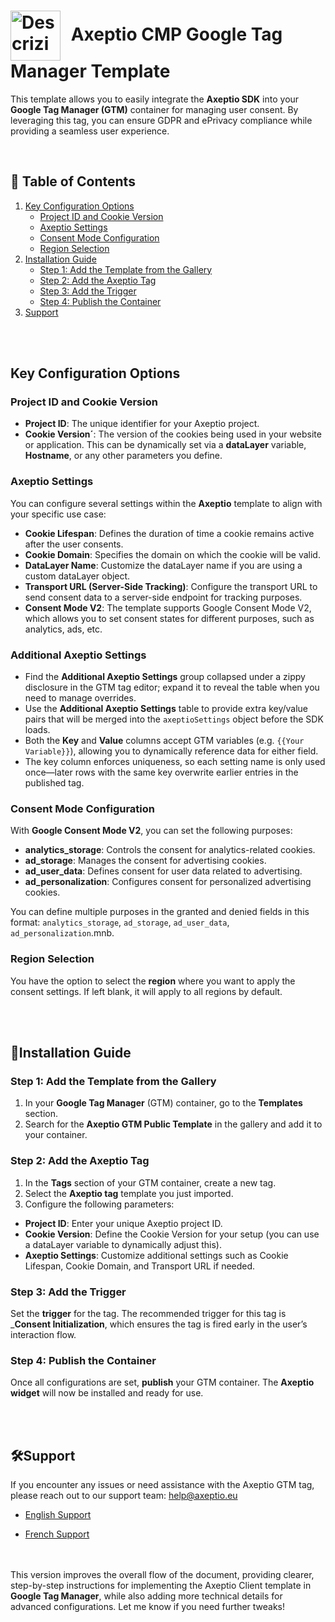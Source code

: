 <h1>
  <img src="https://axeptio.imgix.net/2024/07/e444a7b2-ea3d-4471-a91c-6be23e0c3cbb.png" alt="Descrizione immagine" width="80" style="vertical-align: middle; margin-right: 10px;" />
  Axeptio CMP Google Tag Manager Template
</h1>

This template allows you to easily integrate the **Axeptio SDK** into your **Google Tag Manager (GTM)** container for managing user consent. By leveraging this tag, you can ensure GDPR and ePrivacy compliance while providing a seamless user experience.

<br>

## 📑 Table of Contents

1. [Key Configuration Options](#key-configuration-options)
   - [Project ID and Cookie Version](#project-id-and-cookie-version)
   - [Axeptio Settings](#axeptio-settings)
   - [Consent Mode Configuration](#consent-mode-configuration)
   - [Region Selection](#region-selection)
2. [Installation Guide](#installation-guide)
   - [Step 1: Add the Template from the Gallery](#step-1-add-the-template-from-the-gallery)
   - [Step 2: Add the Axeptio Tag](#step-2-add-the-axeptio-tag)
   - [Step 3: Add the Trigger](#step-3-add-the-trigger)
   - [Step 4: Publish the Container](#step-4-publish-the-container)
3. [Support](#support)

<br><br>

## Key Configuration Options

### Project ID and Cookie Version
- **Project ID**: The unique identifier for your Axeptio project.
- **Cookie Version´**: The version of the cookies being used in your website or application. This can be dynamically set via a **dataLayer** variable, **Hostname**, or any other parameters you define.

### Axeptio Settings
You can configure several settings within the **Axeptio** template to align with your specific use case:
- **Cookie Lifespan**: Defines the duration of time a cookie remains active after the user consents.
- **Cookie Domain**: Specifies the domain on which the cookie will be valid.
- **DataLayer Name**: Customize the dataLayer name if you are using a custom dataLayer object.
- **Transport URL (Server-Side Tracking)**: Configure the transport URL to send consent data to a server-side endpoint for tracking purposes.
- **Consent Mode V2**: The template supports Google Consent Mode V2, which allows you to set consent states for different purposes, such as analytics, ads, etc.

### Additional Axeptio Settings
- Find the **Additional Axeptio Settings** group collapsed under a zippy disclosure in the GTM tag editor; expand it to reveal the table when you need to manage overrides.
- Use the **Additional Axeptio Settings** table to provide extra key/value pairs that will be merged into the `axeptioSettings` object before the SDK loads.
- Both the **Key** and **Value** columns accept GTM variables (e.g. `{{Your Variable}}`), allowing you to dynamically reference data for either field.
- The key column enforces uniqueness, so each setting name is only used once—later rows with the same key overwrite earlier entries in the published tag.

### Consent Mode Configuration
With **Google Consent Mode V2**, you can set the following purposes:
- **analytics_storage**: Controls the consent for analytics-related cookies.
- **ad_storage**: Manages the consent for advertising cookies.
- **ad_user_data**: Defines consent for user data related to advertising.
- **ad_personalization**: Configures consent for personalized advertising cookies.

You can define multiple purposes in the granted and denied fields in this format:
`analytics_storage`, `ad_storage`, `ad_user_data`, `ad_personalization`.mnb.

###  Region Selection
You have the option to select the **region** where you want to apply the consent settings. If left blank, it will apply to all regions by default.

<br><br>
## 🚀Installation Guide

### Step 1: Add the Template from the Gallery
1. In your **Google Tag Manager** (GTM) container, go to the **Templates** section.
2. Search for the **Axeptio GTM Public Template** in the gallery and add it to your container.

### Step 2: Add the Axeptio Tag
1. In the **Tags** section of your GTM container, create a new tag.
2. Select the **Axeptio tag** template you just imported.
3. Configure the following parameters:
- **Project ID**: Enter your unique Axeptio project ID.
- **Cookie Version**: Define the Cookie Version for your setup (you can use a dataLayer variable to dynamically adjust this).
- **Axeptio Settings**: Customize additional settings such as Cookie Lifespan, Cookie Domain, and Transport URL if needed.

### Step 3: Add the Trigger
Set the **trigger** for the tag. The recommended trigger for this tag is _**Consent Initialization**, which ensures the tag is fired early in the user’s interaction flow.

### Step 4: Publish the Container
Once all configurations are set, **publish** your GTM container. The **Axeptio widget** will now be installed and ready for use.

<br><br> 

## 🛠Support
If you encounter any issues or need assistance with the Axeptio GTM tag, please reach out to our support team: help@axeptio.eu

- [English Support](https://support.axeptio.eu/hc/en-gb)

- [French Support](https://support.axeptio.eu/hc/en-gb)

<br><br> 
This version improves the overall flow of the document, providing clearer, step-by-step instructions for implementing the Axeptio Client template in **Google Tag Manager**, while also adding more technical details for advanced configurations. Let me know if you need further tweaks!
